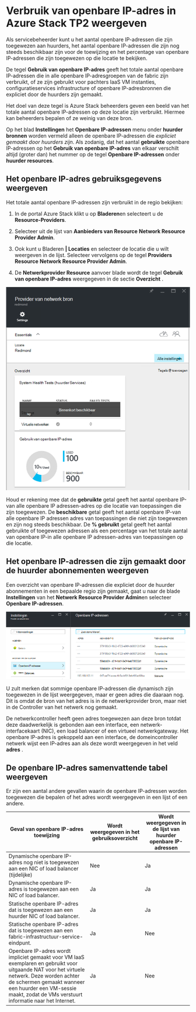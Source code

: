 <properties
    pageTitle="Verbruik van openbare IP-adres weergeven in TP2 | Microsoft Azure"
    description="Beheerders kunnen het verbruik van openbare IP-adressen weergeven in een regio"
    services="azure-stack"
    documentationCenter=""
    authors="ScottNapolitan"
    manager="darmour"
    editor=""/>

<tags
    ms.service="azure-stack"
    ms.workload="na"
    ms.tgt_pltfrm="na"
    ms.devlang="na"
    ms.topic="get-started-article"
    ms.date="09/26/2016"
    ms.author="scottnap"/>

# <a name="view-public-ip-address-consumption-in-azure-stack-tp2"></a>Verbruik van openbare IP-adres in Azure Stack TP2 weergeven

Als servicebeheerder kunt u het aantal openbare IP-adressen die zijn toegewezen aan huurders, het aantal openbare IP-adressen die zijn nog steeds beschikbaar zijn voor de toewijzing en het percentage van openbare IP-adressen die zijn toegewezen op die locatie te bekijken.

De tegel **Gebruik van openbare IP-adres** geeft het totale aantal openbare IP-adressen die in alle openbare IP-adresgroepen van de fabric zijn verbruikt, of ze zijn gebruikt voor pachters IaaS VM instanties, configuratieservices infrastructure of openbare IP-adresbronnen die expliciet door de huurders zijn gemaakt.

Het doel van deze tegel is Azure Stack beheerders geven een beeld van het totale aantal openbare IP-adressen op deze locatie zijn verbruikt. Hiermee kan beheerders bepalen of ze weinig van deze bron.

Op het blad **Instellingen** het **Openbare IP-adressen** menu onder **huurder bronnen** worden vermeld alleen de openbare IP-adressen die *expliciet gemaakt door huurders zijn*. Als zodanig, dat het aantal **gebruikte** openbare IP-adressen op het **Gebruik van openbare IP-adres** van elkaar verschilt altijd (groter dan) het nummer op de tegel **Openbare IP-adressen** onder **huurder resources**.

## <a name="view-the-public-ip-address-usage-information"></a>Het openbare IP-adres gebruiksgegevens weergeven

Het totale aantal openbare IP-adressen zijn verbruikt in de regio bekijken:

1.  In de portal Azure Stack klikt u op **Bladeren**en selecteert u de **Resource-Providers**.

2.  Selecteer uit de lijst van **Aanbieders van Resource** **Network Resource Provider Admin**.

3.  Ook kunt u Bladeren **| Locaties** en selecteer de locatie die u wilt weergeven in de lijst. Selecteer vervolgens op de tegel **Providers Resource** **Network Resource Provider Admin**.

4.  De **Netwerkprovider Resource** aanvoer blade wordt de tegel **Gebruik van openbare IP-adres** weergegeven in de sectie **Overzicht** .

![Network Resource Provider blade](media/azure-stack-viewing-public-ip-address-consumption-in-tp2/image1.png)

Houd er rekening mee dat de **gebruikte** getal geeft het aantal openbare IP-van alle openbare IP adressen-adres op die locatie van toepassingen die zijn toegewezen. De **beschikbare** getal geeft het aantal openbare IP-van alle openbare IP adressen adres van toepassingen die niet zijn toegewezen en zijn nog steeds beschikbaar. De **% gebruikt** getal geeft het aantal gebruikte of toegewezen adressen als een percentage van het totale aantal van openbare IP-in alle openbare IP adressen-adres van toepassingen op die locatie.

## <a name="view-the-public-ip-addresses-that-were-created-by-tenant-subscriptions"></a>Het openbare IP-adressen die zijn gemaakt door de huurder abonnementen weergeven

Een overzicht van openbare IP-adressen die expliciet door de huurder abonnementen in een bepaalde regio zijn gemaakt, gaat u naar de blade **Instellingen** van het **Netwerk Resource Provider Admin**en selecteer **Openbare IP-adressen**.

![Blade instellingen van het netwerk Resource Provider Admin](media/azure-stack-viewing-public-ip-address-consumption-in-tp2/image2.png)

U zult merken dat sommige openbare IP-adressen die dynamisch zijn toegewezen in de lijst weergegeven, maar er geen adres die daaraan nog. Dit is omdat de bron van het adres is in de netwerkprovider bron, maar niet in de Controller van het netwerk nog gemaakt.

De netwerkcontroller heeft geen adres toegewezen aan deze bron totdat deze daadwerkelijk is gebonden aan een interface, een netwerk-interfacekaart (NIC), een load balancer of een virtueel netwerkgateway. Het openbare IP-adres is gekoppeld aan een interface, de domeincontroller netwerk wijst een IP-adres aan als deze wordt weergegeven in het veld **adres** .

## <a name="view-the-public-ip-address-information-summary-table"></a>De openbare IP-adres samenvattende tabel weergeven


Er zijn een aantal andere gevallen waarin de openbare IP-adressen worden toegewezen die bepalen of het adres wordt weergegeven in een lijst of een andere.

| **Geval van openbare IP-adres toewijzing** | **Wordt weergegeven in het gebruiksoverzicht** | **Wordt weergegeven in de lijst van huurder openbare IP-adressen** |
| ------------------------------------- | ----------------------------| ---------------------------------------------- |
| Dynamische openbare IP-adres nog niet is toegewezen aan een NIC of load balancer (tijdelijke) | Nee | Ja |
| Dynamische openbare IP-adres is toegewezen aan een NIC of load balancer. | Ja | Ja |
| Statische openbare IP-adres dat is toegewezen aan een huurder NIC of load balancer. | Ja | Ja |
| Statische openbare IP-adres dat is toegewezen aan een fabric-infrastructuur-service-eindpunt. | Ja | Nee |
| Openbare IP-adres wordt impliciet gemaakt voor VM IaaS exemplaren en gebruikt voor uitgaande NAT voor het virtuele netwerk. Deze worden achter de schermen gemaakt wanneer een huurder een VM-sessie maakt, zodat de VMs verstuurt informatie naar het Internet. | Ja | Nee |
